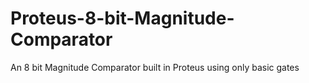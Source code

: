 # Proteus-8-bit-Magnitude-Comparator
An 8 bit Magnitude Comparator built in Proteus using only basic gates
